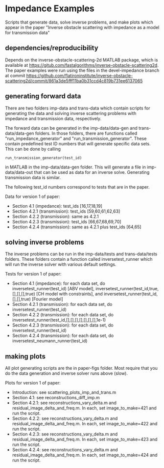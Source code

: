 # Impedance Examples

Scripts that generate data, solve inverse problems, and make plots
which appear in the paper "Inverse obstacle scattering with impedance as a
model for transmission data"

## dependencies/reproducibility

Depends on the inverse-obstacle-scattering-2d MATLAB package, which
is available at https://gitub.com/fastalgorithms/inverse-obstacle-scattering2d.
The paper examples were run using the files in the devel-impedance branch
at commit https://github.com/flatironinstitute/inverse-obstacle-scattering2d/commit/861a3de5fff11ba0b31ccd4c819b731ee6137065

## generating forward data

There are two folders imp-data and trans-data which contain scripts
for generating the data and solving inverse scattering problems with
impedance and transmission data, respectively.

The forward data can be generated in the imp-data/data-gen and
trans-data/data-gen folders. In those folders, there are functions
called "run_impedance_generator" and "run_transmission_generator".
These contain predefined test ID numbers that will generate
specific data sets. This can be done by calling

```
run_transmission_generator(test_id)
```
in MATLAB in the imp-data/data-gen folder. This will generate a
file in imp-data/data-out that can be used as data for an inverse
solve. Generating transmission data is similar.

The following test_id numbers correspond to tests that are
in the paper.

Data for version 1 of paper:
- Section 4.1 (impedance): test_ids [16,17,18,19]
- Section 4.2.1 (transmission): test_ids [59,60,61,62,63]
- Section 4.2.2 (transmission): same as 4.2.1
- Section 4.2.3 (transmission): test_ids [66,67,68,69,70]
- Section 4.2.4 (transmission): same as 4.2.1 plus test_ids [64,65]

## solving inverse problems

The inverse problems can be run in the imp-data/tests and trans-data/tests
folders. These folders contain a function called inversetest_runner
which will run the inverse solver with various default settings.

Tests for version 1 of paper:
- Section 4.1 (impedance): for each data set, do
inversetest_runner(test_id) [ABV model],
inversetest_runner(test_id,true,[],[],[],true) [CH model with constraints],
and inversetest_runner(test_id,[],[],true) [Fourier model]
- Section 4.2.1 (transmission): for each data set, do
inversetest_runner(test_id)
- Section 4.2.2 (transmission): for each data set, do
inversetest_runner(test_id,[],[],[],[],[],[],[],1e-1)
- Section 4.2.3 (transmission): for each data set, do
inversetest_runner(test_id)
- Section 4.2.4 (transmission): for each data set, do
inversetest_neumann_runner(test_id)

## making plots

All plot generating scripts are the in paper-figs folder. Most
require that you do the data generation and inverse solver runs
above (slow).

Plots for version 1 of paper:
- Introduction: see scattering_plots_imp_and_trans.m
- Section 4.1: see reconstructions_diff_imp.m
- Section 4.2.1: see reconstructions_vary_delta.m and
residual_image_delta_and_freq.m. In each, set image_to_make=421
and run the script. 
- Section 4.2.2: see reconstructions_vary_delta.m and
residual_image_delta_and_freq.m. In each, set image_to_make=422
and run the script. 
- Section 4.2.3: see reconstructions_vary_delta.m and
residual_image_delta_and_freq.m. In each, set image_to_make=423
and run the script. 
- Section 4.2.4: see reconstructions_vary_delta.m and
residual_image_delta_and_freq.m. In each, set image_to_make=424
and run the script. 
